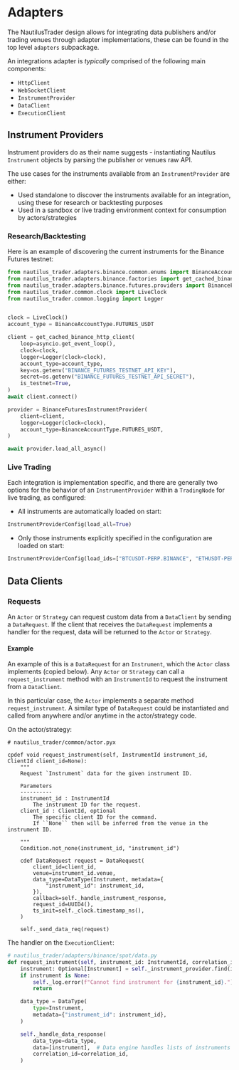 # Adapters

The NautilusTrader design allows for integrating data publishers and/or trading venues
through adapter implementations, these can be found in the top level `adapters` subpackage. 

An integrations adapter is _typically_ comprised of the following main components:

- `HttpClient`
- `WebSocketClient`
- `InstrumentProvider`
- `DataClient`
- `ExecutionClient`

## Instrument Providers

Instrument providers do as their name suggests - instantiating Nautilus 
`Instrument` objects by parsing the publisher or venues raw API.

The use cases for the instruments available from an `InstrumentProvider` are either:
- Used standalone to discover the instruments available for an integration, using these for research or backtesting purposes
- Used in a sandbox or live trading environment context for consumption by actors/strategies

### Research/Backtesting

Here is an example of discovering the current instruments for the Binance Futures testnet:
```python
from nautilus_trader.adapters.binance.common.enums import BinanceAccountType
from nautilus_trader.adapters.binance.factories import get_cached_binance_http_client
from nautilus_trader.adapters.binance.futures.providers import BinanceFuturesInstrumentProvider
from nautilus_trader.common.clock import LiveClock
from nautilus_trader.common.logging import Logger


clock = LiveClock()
account_type = BinanceAccountType.FUTURES_USDT

client = get_cached_binance_http_client(
    loop=asyncio.get_event_loop(),
    clock=clock,
    logger=Logger(clock=clock),
    account_type=account_type,
    key=os.getenv("BINANCE_FUTURES_TESTNET_API_KEY"),
    secret=os.getenv("BINANCE_FUTURES_TESTNET_API_SECRET"),
    is_testnet=True,
)
await client.connect()

provider = BinanceFuturesInstrumentProvider(
    client=client,
    logger=Logger(clock=clock),
    account_type=BinanceAccountType.FUTURES_USDT,
)

await provider.load_all_async()
```

### Live Trading

Each integration is implementation specific, and there are generally two options for the behavior of an `InstrumentProvider` within a `TradingNode` for live trading,
as configured:

- All instruments are automatically loaded on start:

```python
InstrumentProviderConfig(load_all=True)
```

- Only those instruments explicitly specified in the configuration are loaded on start:

```python
InstrumentProviderConfig(load_ids=["BTCUSDT-PERP.BINANCE", "ETHUSDT-PERP.BINANCE"])
```

## Data Clients

### Requests

An `Actor` or `Strategy` can request custom data from a `DataClient` by sending a `DataRequest`. If the client that receives the 
`DataRequest` implements a handler for the request, data will be returned to the `Actor` or `Strategy`.

#### Example

An example of this is a `DataRequest` for an `Instrument`, which the `Actor` class implements (copied below). Any `Actor` or
`Strategy` can call a `request_instrument` method with an `InstrumentId` to request the instrument from a `DataClient`.

In this particular case, the `Actor` implements a separate method `request_instrument`. A similar type of 
`DataRequest` could be instantiated and called from anywhere and/or anytime in the actor/strategy code.

On the actor/strategy:

```cython
# nautilus_trader/common/actor.pyx

cpdef void request_instrument(self, InstrumentId instrument_id, ClientId client_id=None):
    """
    Request `Instrument` data for the given instrument ID.

    Parameters
    ----------
    instrument_id : InstrumentId
        The instrument ID for the request.
    client_id : ClientId, optional
        The specific client ID for the command.
        If ``None`` then will be inferred from the venue in the instrument ID.

    """
    Condition.not_none(instrument_id, "instrument_id")

    cdef DataRequest request = DataRequest(
        client_id=client_id,
        venue=instrument_id.venue,
        data_type=DataType(Instrument, metadata={
            "instrument_id": instrument_id,
        }),
        callback=self._handle_instrument_response,
        request_id=UUID4(),
        ts_init=self._clock.timestamp_ns(),
    )

    self._send_data_req(request)

```

The handler on the `ExecutionClient`:

```python
# nautilus_trader/adapters/binance/spot/data.py
def request_instrument(self, instrument_id: InstrumentId, correlation_id: UUID4):
    instrument: Optional[Instrument] = self._instrument_provider.find(instrument_id)
    if instrument is None:
        self._log.error(f"Cannot find instrument for {instrument_id}.")
        return

    data_type = DataType(
        type=Instrument,
        metadata={"instrument_id": instrument_id},
    )

    self._handle_data_response(
        data_type=data_type,
        data=[instrument],  # Data engine handles lists of instruments
        correlation_id=correlation_id,
    )

```
